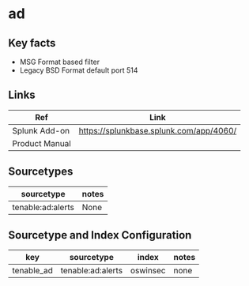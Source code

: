 # ad

## Key facts

* MSG Format based filter
* Legacy BSD Format default port 514

## Links

| Ref            | Link                                                                                                    |
|----------------|---------------------------------------------------------------------------------------------------------|
| Splunk Add-on  | <https://splunkbase.splunk.com/app/4060/>                                                                 |
| Product Manual |                        |

## Sourcetypes

| sourcetype     | notes                                                                                                   |
|----------------|---------------------------------------------------------------------------------------------------------|
| tenable:ad:alerts        | None                                                                                                    |

## Sourcetype and Index Configuration

| key            | sourcetype     | index          | notes          |
|----------------|----------------|----------------|----------------|
| tenable_ad     | tenable:ad:alerts      | oswinsec          | none          |